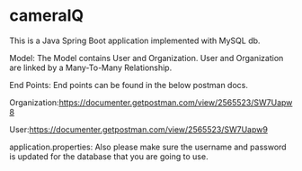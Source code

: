 # cameraIQ
This is a Java Spring Boot application implemented with MySQL db. 

Model:
The Model contains User and Organization. User and Organization are linked by a Many-To-Many Relationship.

End Points:
End points can be found in the below postman docs.

Organization:https://documenter.getpostman.com/view/2565523/SW7Uapw8

User:https://documenter.getpostman.com/view/2565523/SW7Uapw9


application.properties:
Also please make sure the username and password is updated for the database that you are going to use.
